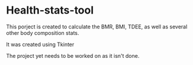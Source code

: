# Health-stats-tool

This porject is created to calculate the BMR, BMI, TDEE, as well as several other body composition stats.

It was created using Tkinter

The project yet needs to be worked on as it isn't done.
